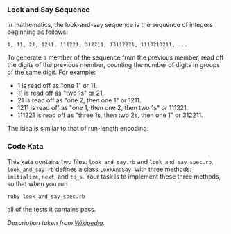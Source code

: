 ### Look and Say Sequence

In mathematics, the look-and-say sequence is the sequence of integers beginning as follows:

    1, 11, 21, 1211, 111221, 312211, 13112221, 1113213211, ...

To generate a member of the sequence from the previous member, read off the digits of the previous member, counting the number of digits in groups of the same digit. For example:

* 1 is read off as "one 1" or 11.
* 11 is read off as "two 1s" or 21.
* 21 is read off as "one 2, then one 1" or 1211.
* 1211 is read off as "one 1, then one 2, then two 1s" or 111221.
* 111221 is read off as "three 1s, then two 2s, then one 1" or 312211.

The idea is similar to that of run-length encoding.

### Code Kata

This kata contains two files: `look_and_say.rb` and `look_and_say_spec.rb`.  `look_and_say.rb` defines a class `LookAndSay`, with three methods: `initialize`, `next`, and `to_s`.  Your task is to implement these three methods, so that when you run

    ruby look_and_say_spec.rb
    
all of the tests it contains pass.

*Description taken from [Wikipedia](http://en.wikipedia.org/wiki/Look-and-say_sequence).*